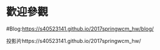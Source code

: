 # 歡迎參觀

#Blog:https://s40523141.github.io/2017springwcm_hw/blog/

投影片https://s40523141.github.io/2017springwcm_hw/



